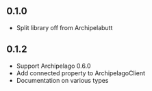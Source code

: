 ## 0.1.0

- Split library off from Archipelabutt

## 0.1.2

- Support Archipelago 0.6.0
- Add connected property to ArchipelagoClient
- Documentation on various types